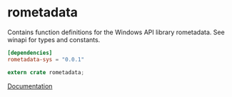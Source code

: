# rometadata #
Contains function definitions for the Windows API library rometadata. See winapi for types and constants.

```toml
[dependencies]
rometadata-sys = "0.0.1"
```

```rust
extern crate rometadata;
```

[Documentation](https://retep998.github.io/doc/rometadata/)
